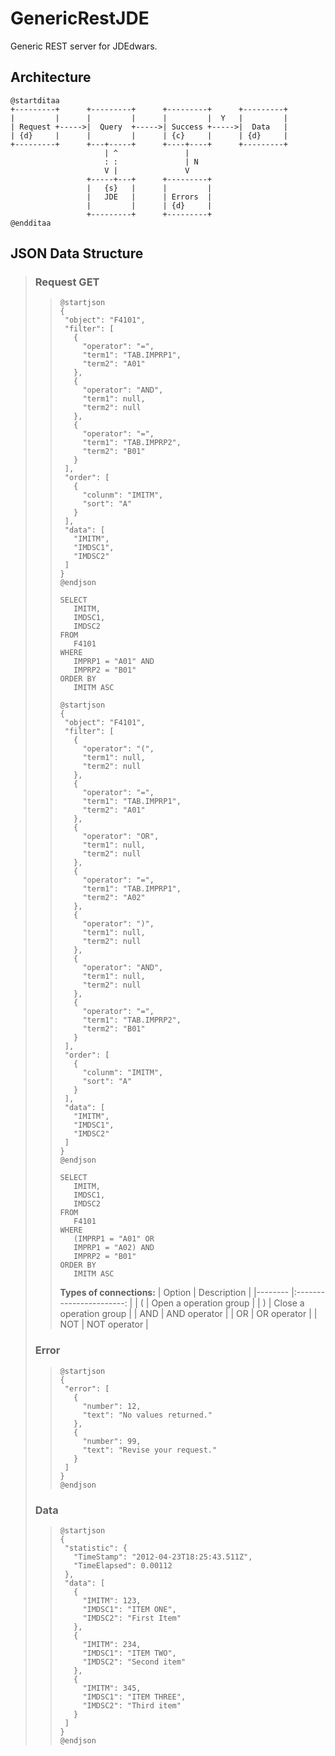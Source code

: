 # GenericRestJDE
Generic REST server for JDEdwars.

## Architecture
```PlantUML
@startditaa
+---------+      +---------+      +---------+      +---------+
|         |      |         |      |         |  Y   |         |
| Request +----->|  Query  +----->| Success +----->|  Data   |
| {d}     |      |         |      | {c}     |      | {d}     |
+---------+      +---+-----+      +----+----+      +---------+
                     | ^               | 
                     : :               | N
                     V |               V
                 +-----+---+      +---------+
                 |   {s}   |      |         |
                 |   JDE   |      | Errors  |
                 |         |      | {d}     |
                 +---------+      +---------+
@endditaa
```

## JSON Data Structure

>
>### Request GET
>>```PlantUML
>>@startjson
>>{
>>  "object": "F4101",
>>  "filter": [
>>    {
>>      "operator": "=",
>>      "term1": "TAB.IMPRP1",
>>      "term2": "A01"
>>    },
>>    {
>>      "operator": "AND",
>>      "term1": null,
>>      "term2": null
>>    },
>>    {
>>      "operator": "=",
>>      "term1": "TAB.IMPRP2",
>>      "term2": "B01"
>>    }
>>  ],
>>  "order": [
>>    {
>>      "colunm": "IMITM",
>>      "sort": "A"
>>    }
>>  ],
>>  "data": [
>>    "IMITM",
>>    "IMDSC1",
>>    "IMDSC2"
>>  ]
>>}
>>@endjson
>>```
>>
>>```SQLdotnetcli
>>SELECT
>>    IMITM,
>>    IMDSC1,
>>    IMDSC2
>>FROM
>>    F4101
>>WHERE
>>    IMPRP1 = "A01" AND
>>    IMPRP2 = "B01"
>>ORDER BY
>>    IMITM ASC
>>```
>>
>>```PlantUML
>>@startjson
>>{
>>  "object": "F4101",
>>  "filter": [
>>    {
>>      "operator": "(",
>>      "term1": null,
>>      "term2": null
>>    },
>>    {
>>      "operator": "=",
>>      "term1": "TAB.IMPRP1",
>>      "term2": "A01"
>>    },
>>    {
>>      "operator": "OR",
>>      "term1": null,
>>      "term2": null
>>    },
>>    {
>>      "operator": "=",
>>      "term1": "TAB.IMPRP1",
>>      "term2": "A02"
>>    },
>>    {
>>      "operator": ")",
>>      "term1": null,
>>      "term2": null
>>    },
>>    {
>>      "operator": "AND",
>>      "term1": null,
>>      "term2": null
>>    },
>>    {
>>      "operator": "=",
>>      "term1": "TAB.IMPRP2",
>>      "term2": "B01"
>>    }
>>  ],
>>  "order": [
>>    {
>>      "colunm": "IMITM",
>>      "sort": "A"
>>    }
>>  ],
>>  "data": [
>>    "IMITM",
>>    "IMDSC1",
>>    "IMDSC2"
>>  ]
>>}
>>@endjson
>>```
>>
>>```SQLdotnetcli
>>SELECT
>>    IMITM,
>>    IMDSC1,
>>    IMDSC2
>>FROM
>>    F4101
>>WHERE
>>    (IMPRP1 = "A01" OR
>>    IMPRP1 = "A02) AND
>>    IMPRP2 = "B01"
>>ORDER BY
>>    IMITM ASC
>>```
>>
>> **Types of connections:**
>>| Option 	|       Description       	|
>>|--------	|:-----------------------:	|
>>| (      	|  Open a operation group 	|
>>| )      	| Close a operation group 	|
>>| AND    	|       AND operator      	|
>>| OR     	|       OR operator       	|
>>| NOT    	|       NOT operator      	|
>
>### Error
>>```PlantUML
>>@startjson
>>{
>>  "error": [
>>    {
>>      "number": 12,
>>      "text": "No values returned."
>>    },
>>    {
>>      "number": 99,
>>      "text": "Revise your request."
>>    }
>>  ]
>>}
>>@endjson
>>```
>
>### Data
>>```PlantUML
>>@startjson
>>{
>>  "statistic": {
>>    "TimeStamp": "2012-04-23T18:25:43.511Z",
>>    "TimeElapsed": 0.00112
>>  },
>>  "data": [
>>    {
>>      "IMITM": 123,
>>      "IMDSC1": "ITEM ONE",
>>      "IMDSC2": "First Item"
>>    },
>>    {
>>      "IMITM": 234,
>>      "IMDSC1": "ITEM TWO",
>>      "IMDSC2": "Second item"
>>    },
>>    {
>>      "IMITM": 345,
>>      "IMDSC1": "ITEM THREE",
>>      "IMDSC2": "Third item"
>>    }
>>  ]
>>}
>>@endjson
>>```
>